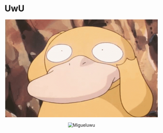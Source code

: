 <h1>UwU</h1>
<p align="center">
 <img alt="GIF" src="https://github.com/Migueluwu/code-gif/blob/c9fb7b4c8b708662d6713698f618eae2c473fc66/pokemon-psyduck.gif" width="500" height="320" />
</p>


<p align="center"> <img src="https://github-readme-stats.vercel.app/api?username=Migueluwu&show_icons=true&theme=gotham" alt="Migueluwu" /></p>

